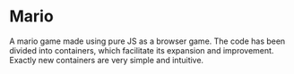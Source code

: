 # Mario
A mario game made using pure JS as a browser game. The code has been divided into containers, which facilitate its expansion and improvement. Exactly new containers are very simple and intuitive.
